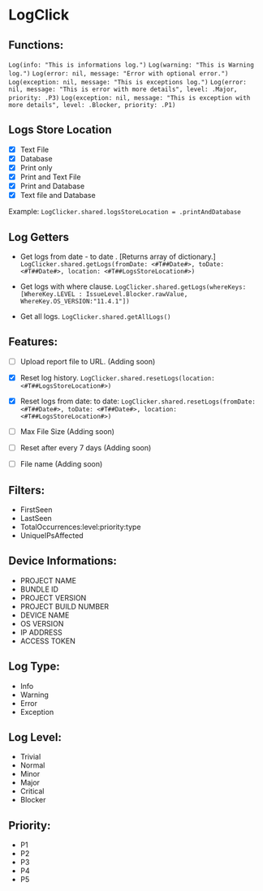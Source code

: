 # LogClick

## Functions:
`Log(info: "This is informations log.")`
`Log(warning: "This is Warning log.")`
`Log(error: nil, message: "Error with optional error.")`
`Log(exception: nil, message: "This is exceptions log.")`
`Log(error: nil, message: "This is error with more details", level: .Major, priority: .P3)`
`Log(exception: nil, message: "This is exception with more details", level: .Blocker, priority: .P1)`

## Logs Store Location
- [x] Text File
- [x] Database
- [x] Print only
- [x] Print and Text File
- [x] Print and Database
- [x] Text file and Database

Example: `LogClicker.shared.logsStoreLocation = .printAndDatabase`

## Log Getters
- Get logs from date - to date .  [Returns array of dictionary.]
`LogClicker.shared.getLogs(fromDate: <#T##Date#>, toDate: <#T##Date#>, location: <#T##LogsStoreLocation#>)`

- Get logs with where clause.
`LogClicker.shared.getLogs(whereKeys: [WhereKey.LEVEL : IssueLevel.Blocker.rawValue, WhereKey.OS_VERSION:"11.4.1"])`

- Get all logs.
`LogClicker.shared.getAllLogs()`

## Features:
- [ ] Upload report file to URL. (Adding soon)
- [x] Reset log history.
`LogClicker.shared.resetLogs(location: <#T##LogsStoreLocation#>)`

- [x] Reset logs from date: to date:
`LogClicker.shared.resetLogs(fromDate: <#T##Date#>, toDate: <#T##Date#>, location: <#T##LogsStoreLocation#>)`

- [ ] Max File Size (Adding soon)
- [ ] Reset after every 7 days (Adding soon)
- [ ] File name (Adding soon)

## Filters:
- FirstSeen
- LastSeen
- TotalOccurrences:level:priority:type
- UniqueIPsAffected

## Device Informations:
- PROJECT NAME
- BUNDLE ID
- PROJECT VERSION
- PROJECT BUILD NUMBER
- DEVICE NAME
- OS VERSION
- IP ADDRESS
- ACCESS TOKEN


## Log Type:
- Info
- Warning
- Error
- Exception

## Log Level:
- Trivial
- Normal
- Minor
- Major
- Critical
- Blocker

## Priority:
- P1
- P2
- P3
- P4
- P5
